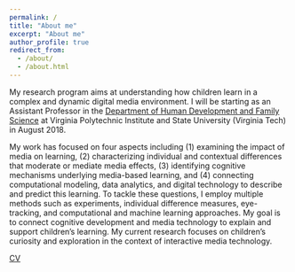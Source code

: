 ```yaml
---
permalink: /
title: "About me"
excerpt: "About me"
author_profile: true
redirect_from: 
  - /about/
  - /about.html
---
```


My research program aims at understanding how children learn in a complex and dynamic digital media environment. I will be starting as an Assistant Professor in the [Department of Human Development and Family Science](https://liberalarts.vt.edu/departments-and-schools/department-of-human-development-and-family-science.html/) at Virginia Polytechnic Institute and State University (Virginia Tech) in August 2018.

My work has focused on four aspects including (1) examining the impact of media on learning, (2) characterizing individual and contextual differences that moderate or mediate media effects, (3) identifying cognitive mechanisms underlying media-based learning, and (4) connecting computational modeling, data analytics, and digital technology to describe and predict this learning. To tackle these questions, I employ multiple methods such as experiments, individual difference measures, eye-tracking, and computational and machine learning approaches. My goal is to connect cognitive development and media technology to explain and support children’s learning. My current research focuses on children’s curiosity and exploration in the context of interactive media technology.

[CV](https://github.com/koeunchoi/koeunchoi.github.io/blob/master/files/ChoiCV.pdf)
